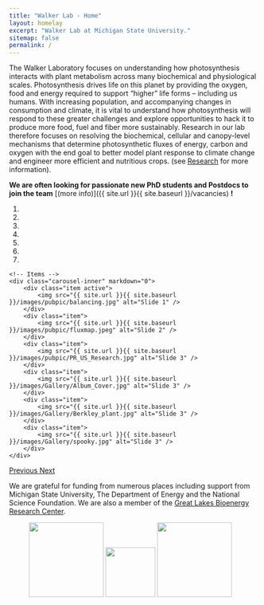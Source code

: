 ```yaml
---
title: "Walker Lab - Home"
layout: homelay
excerpt: "Walker Lab at Michigan State University."
sitemap: false
permalink: /
---
```


The Walker Laboratory focuses on understanding how photosynthesis interacts with plant metabolism across many biochemical and physiological scales. Photosynthesis drives life on this planet by providing the oxygen, food and energy required to support “higher” life forms – including us humans. With increasing population, and accompanying changes in consumption and climate, it is vital to understand how photosynthesis will respond to these greater challenges and explore opportunities to hack it to produce more food, fuel and fiber more sustainably. Research in our lab therefore focuses on resolving the biochemical, cellular and canopy-level mechanisms that determine photosynthetic fluxes of energy, carbon and oxygen with the end goal to better model plant response to climate change and engineer more efficient and nutritious crops. (see [Research](research) for more information).

 **We are often looking for passionate new PhD students and Postdocs to join the team** [(more info)]({{ site.url }}{{ site.baseurl }}/vacancies) **!**

<div markdown="0" id="carousel" class="carousel slide" data-ride="carousel" data-interval="4000" data-pause="hover" >
    <!-- Menu -->
    <ol class="carousel-indicators">
        <li data-target="#carousel" data-slide-to="0" class="active"></li>
        <li data-target="#carousel" data-slide-to="1"></li>
        <li data-target="#carousel" data-slide-to="2"></li>
        <li data-target="#carousel" data-slide-to="3"></li>
        <li data-target="#carousel" data-slide-to="4"></li>
        <li data-target="#carousel" data-slide-to="5"></li>
        <li data-target="#carousel" data-slide-to="6"></li>
    </ol>

    <!-- Items -->
    <div class="carousel-inner" markdown="0">
        <div class="item active">
            <img src="{{ site.url }}{{ site.baseurl }}/images/pubpic/balancing.jpg" alt="Slide 1" />
        </div>
        <div class="item">
            <img src="{{ site.url }}{{ site.baseurl }}/images/pubpic/fluxmap.jpeg" alt="Slide 2" />
        </div>
        <div class="item">
            <img src="{{ site.url }}{{ site.baseurl }}/images/pubpic/PR_US_Research.jpg" alt="Slide 3" />
        </div>
        <div class="item">
            <img src="{{ site.url }}{{ site.baseurl }}/images/Gallery/Album_Cover.jpg" alt="Slide 3" />
        </div>
        <div class="item">
            <img src="{{ site.url }}{{ site.baseurl }}/images/Gallery/Berkley_plant.jpg" alt="Slide 3" />
        </div>
        <div class="item">
            <img src="{{ site.url }}{{ site.baseurl }}/images/Gallery/spooky.jpg" alt="Slide 3" />
        </div>
    </div>
  <a class="left carousel-control" href="#carousel" role="button" data-slide="prev">
    <span class="glyphicon glyphicon-chevron-left" aria-hidden="true"></span>
    <span class="sr-only">Previous</span>
  </a>
  <a class="right carousel-control" href="#carousel" role="button" data-slide="next">
    <span class="glyphicon glyphicon-chevron-right" aria-hidden="true"></span>
    <span class="sr-only">Next</span>
  </a>
</div>


We are grateful for funding from numerous places including support from Michigan State University, The Department of Energy and the National Science Foundation. We are also a member of the <a href="https://www.glbrc.org/">Great Lakes Bioenergy Research Center</a>.

<figure class="third">
  <!-- <img src="{{ site.url }}{{ site.baseurl }}/images/logopic/Logo_Spartan.jpg" style="width: 25x"> -->
  <img src="{{ site.url }}{{ site.baseurl }}/images/logopic/Logo_DOE.jpg" style="width: 150px">
  <img src="{{ site.url }}{{ site.baseurl }}/images/logopic/Logo_NSF.png" style="width: 100px">
  <img src="{{ site.url }}{{ site.baseurl }}/images/logopic/Logo_GLBRC.jpg" style="width: 150px">
</figure>

